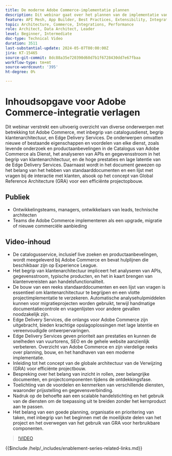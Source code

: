 ```yaml
---
title: De moderne Adobe Commerce-implementatie plannen
description: Dit webinar gaat over het plannen van de implementatie van een modern handelssysteem, met name Adobe Commerce, en omvat discussies over de ontdekkingsfase, de diensten, de globale verwijzingsarchitectuur, front-end ontwikkelingspraktijken, en beste praktijken.
feature: API Mesh, App Builder, Best Practices, Extensibility, Integration
topic: Architecture, Commerce, Integrations, Performance
role: Architect, Data Architect, Leader
level: Beginner, Intermediate
doc-type: Technical Video
duration: 3511
last-substantial-update: 2024-05-07T00:00:00Z
jira: KT-15465
source-git-commit: 8dc88a35e720390d60d7b1f6728430dd7e67fbaa
workflow-type: tm+mt
source-wordcount: '395'
ht-degree: 0%

---
```


# Inhoudsopgave voor Adobe Commerce-integratie verlagen

Dit webinar verstrekt een uitvoerig overzicht van diverse onderwerpen met betrekking tot Adobe Commerce, met inbegrip van catalogusdienst, begrip klantenarchitectuur, en Edge Delivery Services. &#x200B;De onderwerpen omvatten nieuwe of bestaande eigenschappen en voordelen van elke dienst, zoals levende onderzoek en productaanbevelingen in de Catalogus van Adobe Commerce als Dienst, het analyseren van APIs en gegevensstroom in het begrip van klantenarchitectuur, en de hoge prestaties en lage latentie van de Edge Delivery Services. Daarnaast wordt in het document gewezen op het belang van het hebben van standaarddocumenten en een lijst met vragen bij de interactie met klanten, alsook op het concept van Global Reference Architecture (GRA) voor een efficiënte projectopbouw.

## Publiek

* Ontwikkelingsteams, managers, ontwikkelaars van leads, technische architecten
* Teams die Adobe Commerce implementeren als een upgrade, migratie of nieuwe commerciële aanbieding

## Video-inhoud

* De catalogusservice, inclusief live zoeken en productaanbevelingen, wordt meegeleverd bij Adobe Commerce en bevat hulplijnen die beschikbaar zijn op Experience League.
* Het begrip van klantenarchitectuur impliceert het analyseren van APIs, gegevensstroom, typische producten, en het in kaart brengen van klantenvereisten aan handelsfunctionaliteit.
* De bouw van een reeks standaarddocumenten en een lijst van vragen is essentieel om klantenarchitectuur te begrijpen en een vlotte projectimplementatie te verzekeren.
Automatische analysehulpmiddelen kunnen voor migratieprojecten worden gebruikt, terwijl handmatige documentatiecontrole en vragenlijsten voor andere gevallen noodzakelijk zijn.
* Edge Delivery Services, die onlangs voor Adobe Commerce zijn uitgebracht, bieden krachtige opslagoplossingen met lage latentie en vereenvoudigde ontwerpervaringen.
* Edge Delivery Services geven prioriteit aan prestaties en kunnen de snelheden van vuurtorens, SEO en de gehele website aanzienlijk verbeteren.
Overzicht van Adobe Commerce en zijn vierdelige reeks over planning, bouw, en het handhaven van een moderne implementatie.
* Inleiding tot het concept van de globale architectuur van de Verwijzing (GRA) voor efficiënte projectbouw.
* Bespreking over het belang van inzicht in rollen, zeer belangrijke documenten, en projectcomponenten tijdens de ontdekkingsfase.
* Toelichting van de voordelen en kenmerken van verschillende diensten, waaronder prijsstelling en gegevensverbinding.
* Nadruk op de behoefte aan een scalable handelstichting en het gebruik van de diensten om de toepassing uit te breiden zonder het kernproduct aan te passen.
* Het belang van een goede planning, organisatie en prioritering van taken, met inbegrip van het beginnen met de moeilijkste delen van het project en het overwegen van het gebruik van GRA voor herbruikbare componenten.

>[!VIDEO](https://video.tv.adobe.com/v/3428987?learn=on)

{{$include /help/_includes/enablement-series-related-links.md}}

